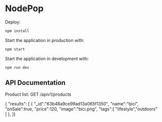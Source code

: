 # NodePop

Deploy:

```sh
npm install
```

Start the application in production with:

```sh
npm start
```

Start the application in development with:

```sh
npm run dev
```

## API Documentation

Product list:
GET /apiv1/products

{
    "results": [
        {
            "_id":"63b48a9ce99ad13a065f1350",
            "name":"bici",
            "onSale":true,
            "price":120,
            "image":"bici.png",
            "tags":[
                "lifestyle","outdoors"
                ]
            },
        ]}